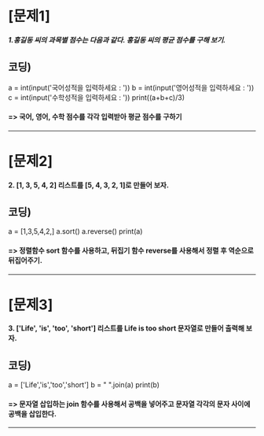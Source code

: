 # [문제1]
##### 1.홍길동 씨의 과목별 점수는 다음과 같다. 홍길동 씨의 평균 점수를 구해 보기.
## 코딩)
a = int(input('국어성적을 입력하세요 : '))
b = int(input('영어성적을 입력하세요 : '))
c = int(input('수학성적을 입력하세요 : '))
print((a+b+c)/3)

#### => 국어, 영어, 수학 점수를 각각 입력받아 평균 점수를 구하기

----------------------------------------------------------------------------

# [문제2]
#### 2. [1, 3, 5, 4, 2] 리스트를 [5, 4, 3, 2, 1]로 만들어 보자.
## 코딩)
a = [1,3,5,4,2,]
a.sort()
a.reverse()
print(a)

#### => 정렬함수 sort 함수를 사용하고, 뒤집기 함수 reverse를 사용해서 정렬 후 역순으로 뒤집어주기.

----------------------------------------------------------------------------

# [문제3]
#### 3. ['Life', 'is', 'too', 'short'] 리스트를 Life is too short 문자열로 만들어 출력해 보자.
## 코딩)
a = ['Life','is','too','short']
b = " ".join(a)
print(b)

#### => 문자열 삽입하는 join 함수를 사용해서 공백을 넣어주고 문자열 각각의 문자 사이에 공백을 삽입한다.

--------------------------------------------------------------------
